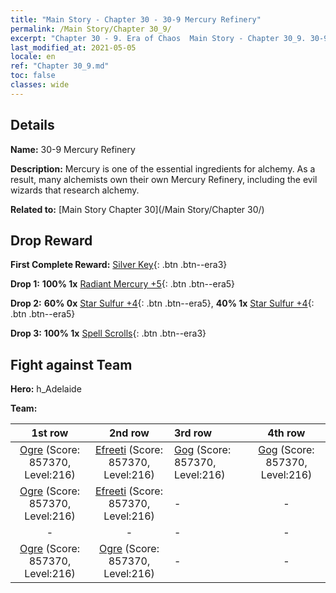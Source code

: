 ```yaml
---
title: "Main Story - Chapter 30 - 30-9 Mercury Refinery"
permalink: /Main Story/Chapter 30_9/
excerpt: "Chapter 30 - 9. Era of Chaos  Main Story - Chapter 30_9. 30-9 Mercury Refinery"
last_modified_at: 2021-05-05
locale: en
ref: "Chapter 30_9.md"
toc: false
classes: wide
---
```


## Details

 **Name:** 30-9 Mercury Refinery

 **Description:** Mercury is one of the essential ingredients for alchemy. As a result, many alchemists own their own Mercury Refinery, including the evil wizards that research alchemy.

 **Related to:** [Main Story Chapter 30](/Main Story/Chapter 30/)

## Drop Reward

 **First Complete Reward:** [Silver Key](/Items/con_693/){: .btn .btn--era3}

 **Drop 1:** **100% 1x** [Radiant Mercury +5](/Items/mat_98/){: .btn .btn--era5}

 **Drop 2:** **60% 0x** [Star Sulfur +4](/Items/mat_92/){: .btn .btn--era5}, **40% 1x** [Star Sulfur +4](/Items/mat_92/){: .btn .btn--era5}

 **Drop 3:** **100% 1x** [Spell Scrolls](/Items/con_694/){: .btn .btn--era3}


## Fight against Team
 **Hero:** h_Adelaide

 **Team:**


  | 1st row | 2nd row | 3rd row | 4th row |
  |:----:|:----:|:----|:----:|
  | [Ogre](/units/Ogre/) (Score: 857370, Level:216)  | [Efreeti](/units/Efreeti/) (Score: 857370, Level:216)  | [Gog](/units/Gog/) (Score: 857370, Level:216)  | [Gog](/units/Gog/) (Score: 857370, Level:216)  |
  | [Ogre](/units/Ogre/) (Score: 857370, Level:216)  | [Efreeti](/units/Efreeti/) (Score: 857370, Level:216)  | - | - |
  | - | - | - | - |
  | [Ogre](/units/Ogre/) (Score: 857370, Level:216)  | [Ogre](/units/Ogre/) (Score: 857370, Level:216)  | - | - |


